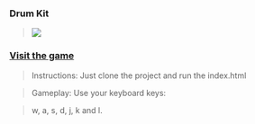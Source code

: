 ### Drum Kit

> ![](https://img.shields.io/static/v1?label=Category&message=Game&color=blue)

### [Visit the game](https://github.com/boraxphenom)

> Instructions: Just clone the project and run the index.html

> Gameplay: Use your keyboard keys:


> w, a, s, d, j, k and l.

